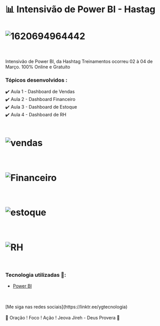 # 📊  Intensivão de Power BI - Hastag

<h1>
   <img src="https://i.ibb.co/mTvKm6T/1620694964442.jpg" alt="1620694964442" border="0">
</h1>
<br>
<br>
Intensivão de Power BI, da Hashtag Treinamentos ocorreu 02 à 04 de Março. 100% Online e Gratuito

### Tópicos desenvolvidos : 

✔️ Aula 1 - Dashboard de Vendas<br>
✔️ Aula 2 - Dashboard Financeiro<br>
✔️ Aula 3 - Dashboard de Estoque<br>
✔️ Aula 4 - Dashboard de RH<br>
<br>

<h1>
   <img src="https://i.ibb.co/Gd6ZnQ0/vendas.png" alt="vendas" border="0">
</h1>
<br>
<h1>
   <img src="https://i.ibb.co/PT1VZyR/Financeiro.png" alt="Financeiro" border="0">
</h1>
<br>
<h1>
   <img src="https://i.ibb.co/vzkrkX6/estoque.png" alt="estoque" border="0">
</h1>
<br>
<h1>
   <img src="https://i.ibb.co/f4rVXCT/RH.png" alt="RH" border="0">
</h1>
<br>

### Tecnologia utilizadas 🚀:

* <a href="https://pt.wikipedia.org/wiki/Power_BI">Power BI</a> 

<br>
<br>
[Me siga nas redes sociais](https://linktr.ee/ygtecnologia)
<br>
<br> 
🙏 Oração ! Foco ! Ação ! Jeova Jireh - Deus Provera 🙏  